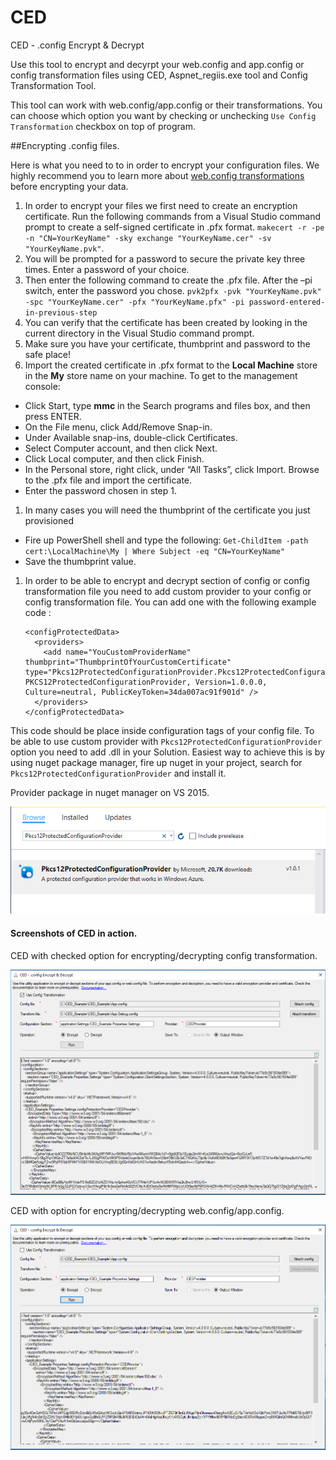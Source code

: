 # CED
CED - .config Encrypt &amp; Decrypt

Use this tool to encrypt and decyrpt your web.config and app.config or config transformation files using CED, Aspnet_regiis.exe tool and Config Transformation Tool.

This tool can work with web.config/app.config or their transformations. You can choose which option you want by checking or unchecking `Use Config Transformation` checkbox on top of program.

##Encrypting .config files.

Here is what you need to to in order to encrypt your configuration files. We highly recommend you to learn more about [web.config transformations](https://msdn.microsoft.com/en-us/library/dd465318(v=vs.100).aspx) before encrypting your data.

1. In order to encrypt your files we first need to create an encryption certificate. Run the following commands from a Visual Studio command prompt to create a self-signed certificate in .pfx format. `makecert -r -pe -n "CN=YourKeyName" -sky exchange "YourKeyName.cer" -sv "YourKeyName.pvk"`. 
1. You will be prompted for a password to secure the private key three times. Enter a password of your choice.
1. Then enter the following command to create the .pfx file. After the –pi switch, enter the password you chose. `pvk2pfx -pvk "YourKeyName.pvk" -spc "YourKeyName.cer" -pfx "YourKeyName.pfx" -pi password-entered-in-previous-step`
1. You can verify that the certificate has been created by looking in the current directory in the Visual Studio command prompt.
1. Make sure you have your certificate, thumbprint and password to the safe place!
1.  Import the created certificate in .pfx format to the **Local Machine** store in the **My** store name on your machine. To get to the management console:
 * Click Start, type **mmc** in the Search programs and files box, and then press ENTER.
 * On the File menu, click Add/Remove Snap-in.
 * Under Available snap-ins, double-click Certificates.
 * Select Computer account, and then click Next.
 * Click Local computer, and then click Finish.
 * In the Personal store, right click, under “All Tasks”, click Import. Browse to the .pfx file and import the certificate.
 * Enter the password chosen in step 1.
1. In many cases you will need the thumbprint of the certificate you just provisioned
 * Fire up PowerShell shell and type the following: `Get-ChildItem -path cert:\LocalMachine\My | Where Subject -eq "CN=YourKeyName"`
 * Save the thumbprint value.
1. In order to be able to encrypt and decrypt section of config or config transformation file you need to add custom provider to your config or config transformation file. You can add one with the following example code : 
    
    ```
    <configProtectedData>
      <providers>
        <add name="YouCustomProviderName" thumbprint="ThumbprintOfYourCustomCertificate" type="Pkcs12ProtectedConfigurationProvider.Pkcs12ProtectedConfigurationProvider, PKCS12ProtectedConfigurationProvider, Version=1.0.0.0, Culture=neutral, PublicKeyToken=34da007ac91f901d" />
      </providers>
    </configProtectedData>
    
    ```
    
This code should be place inside configuration tags of your config file.
To be able to use custom provider with `Pkcs12ProtectedConfigurationProvider` option you need to add .dll in your Solution. Easiest way to achieve this is by using nuget package manager, fire up nuget in your project, search for `Pkcs12ProtectedConfigurationProvider` and install it. 

Provider package in nuget manager on VS 2015.

![CED](https://raw.githubusercontent.com/Acceleratio/CED/master/images/provider-package.PNG "CED in action!")

#### Screenshots of CED in action.

CED with checked option for encrypting/decrypting config transformation.

![CED](https://raw.githubusercontent.com/Acceleratio/CED/master/images/CED-intro.png "CED in action!")

CED with option for encrypting/decrypting web.config/app.config.

![CED](https://raw.githubusercontent.com/Acceleratio/CED/master/images/CED-intro-2.PNG "CED in action!")
